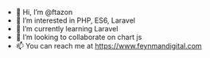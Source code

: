 - 👋 Hi, I’m @ftazon
- 👀 I’m interested in PHP, ES6, Laravel 
- 🌱 I’m currently learning Laravel
- 💞️ I’m looking to collaborate on chart js
- 📫 You can reach me at https://www.feynmandigital.com

<!---
ftazon/ftazon is a ✨ special ✨ repository because its `README.md` (this file) appears on your GitHub profile.
You can click the Preview link to take a look at your changes.
--->
